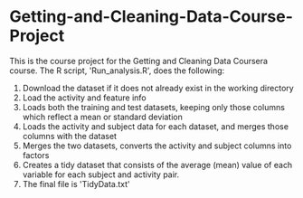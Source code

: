 # Getting-and-Cleaning-Data-Course-Project

This is the course project for the Getting and Cleaning Data Coursera course. The R script, 'Run_analysis.R', does the following:

1) Download the dataset if it does not already exist in the working directory
2) Load the activity and feature info
3) Loads both the training and test datasets, keeping only those columns which reflect a mean or standard deviation
4) Loads the activity and subject data for each dataset, and merges those columns with the dataset
5) Merges the two datasets, converts the activity and subject columns into factors
6) Creates a tidy dataset that consists of the average (mean) value of each variable for each subject and activity pair.
7) The final file is 'TidyData.txt'
